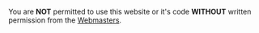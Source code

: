 You are **NOT** permitted to use this website or it's code **WITHOUT** written permission from the [Webmasters](https://github.com/orgs/NCNetwork/teams/webmasters/members).
